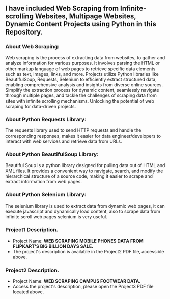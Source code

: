 ## I have included Web Scraping from Infinite-scrolling Websites, Multipage Websites, Dynamic Content Projects using Python in this Repository. 

### About Web Scraping:
Web scraping is the process of extracting data from websites, to gather and analyze information for various purposes. It involves parsing the HTML or other markup language of web pages to retrieve specific data elements such as text, images, links, and more. Projects utilize Python libraries like BeautifulSoup, Requests, Selenium to efficiently extract structured data, enabling comprehensive analysis and insights from diverse online sources. Simplify the extraction process for dynamic content, seamlessly navigate through multiple pages, and tackle the challenges of scraping data from sites with infinite scrolling mechanisms. Unlocking the potential of web scraping for data-driven projects. 

### About Python Requests Library:  
The requests library used to send HTTP requests and handle the corresponding responses, makes it easier for data engineer/developers to interact with web services and retrieve data from URLs. 

### About Python BeautifulSoup Library: 
Beautiful Soup is a python library designed for pulling data out of HTML and XML files. It provides a convenient way to navigate, search, and modify the hierarchical structure of a source code, making it easier to scrape and extract information from web pages. 

### About Python Selenium Library: 
The selenium library is used to extract data from dynamic web pages, it can execute javascript and dynamically load content, also to scrape data from infinite scroll web pages selenium is very useful.  

### Project1 Description. 
- Project Name: **WEB SCRAPING MOBILE PHONES DATA FROM FLIPKART'S BIG BILLION DAYS SALE.** 
- The project's description is available in the Project2 PDF file, accessible above.

### Project2 Description. 
- Project Name: **WEB SCRAPING CAMPUS FOOTWEAR DATA.**
- Access the project's description, please open the Project3 PDF file located above. 
